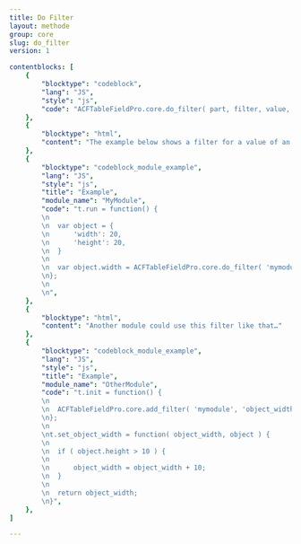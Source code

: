 ```yaml
---
title: Do Filter
layout: methode
group: core
slug: do_filter
version: 1

contentblocks: [
	{
		"blocktype": "codeblock",
		"lang": "JS",
		"style": "js",
		"code": "ACFTableFieldPro.core.do_filter( part, filter, value, param );",
	},
	{
		"blocktype": "html",
		"content": "The example below shows a filter for a value of an object. Since other values may be needed to change the value in the filter, you can pass these additional as parameters."
	},
	{
		"blocktype": "codeblock_module_example",
		"lang": "JS",
		"style": "js",
		"title": "Example",
		"module_name": "MyModule",
		"code": "t.run = function() {
		\n
		\n	var object = {
		\n		'width': 20,
		\n		'height': 20,
		\n	}
		\n
		\n	var object.width = ACFTableFieldPro.core.do_filter( 'mymodule', 'object_width', object.width, object );
		\n};
		\n
		\n",
	},
	{
		"blocktype": "html",
		"content": "Another module could use this filter like that…"
	},
	{
		"blocktype": "codeblock_module_example",
		"lang": "JS",
		"style": "js",
		"title": "Example",
		"module_name": "OtherModule",
		"code": "t.init = function() {
		\n
		\n	ACFTableFieldPro.core.add_filter( 'mymodule', 'object_width', t.set_object_width );
		\n};
		\n
		\nt.set_object_width = function( object_width, object ) {
		\n
		\n	if ( object.height > 10 ) {
		\n		
		\n		object_width = object_width + 10;
		\n	}
		\n
		\n	return object_width;
		\n}",
	},
]

---
```

